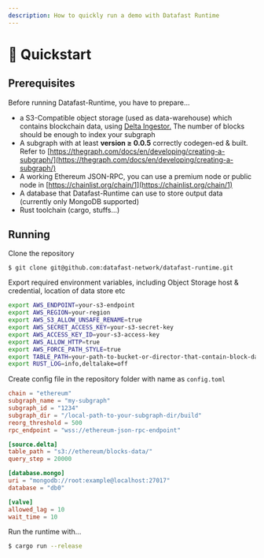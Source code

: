 ```yaml
---
description: How to quickly run a demo with Datafast Runtime
---
```


# 🚀 Quickstart

## Prerequisites

Before running Datafast-Runtime, you have to prepare…

* a S3-Compatible object storage (used as data-warehouse) which contains blockchain data, using [Delta Ingestor.](https://www.notion.so/Delta-Ingestor-246d8ff3c77f4e0997a4ad5f81ecc9ab?pvs=21) The number of blocks should be enough to index your subgraph
* A subgraph with at least **version ≥ 0.0.5** correctly codegen-ed & built. Refer to [https://thegraph.com/docs/en/developing/creating-a-subgraph/](https://thegraph.com/docs/en/developing/creating-a-subgraph/)
* A working Ethereum JSON-RPC, you can use a premium node or public node in [https://chainlist.org/chain/1](https://chainlist.org/chain/1)
* A database that Datafast-Runtime can use to store output data (currently only MongoDB supported)
* Rust toolchain (cargo, stuffs...)

## Running

Clone the repository

```
$ git clone git@github.com:datafast-network/datafast-runtime.git
```

Export required environment variables, including Object Storage host & credential, location of data store etc

```bash
export AWS_ENDPOINT=your-s3-endpoint
export AWS_REGION=your-region
export AWS_S3_ALLOW_UNSAFE_RENAME=true
export AWS_SECRET_ACCESS_KEY=your-s3-secret-key
export AWS_ACCESS_KEY_ID=your-s3-access-key
export AWS_ALLOW_HTTP=true
export AWS_FORCE_PATH_STYLE=true
export TABLE_PATH=your-path-to-bucket-or-director-that-contain-block-data
export RUST_LOG=info,deltalake=off
```

Create config file in the repository folder with name as `config.toml`

```toml
chain = "ethereum"
subgraph_name = "my-subgraph"
subgraph_id = "1234"
subgraph_dir = "/local-path-to-your-subgraph-dir/build"
reorg_threshold = 500
rpc_endpoint = "wss://ethereum-json-rpc-endpoint"

[source.delta]
table_path = "s3://ethereum/blocks-data/"
query_step = 20000

[database.mongo]
uri = "mongodb://root:example@localhost:27017"
database = "db0"

[valve]
allowed_lag = 10
wait_time = 10
```

Run the runtime with...

```bash
$ cargo run --release
```
